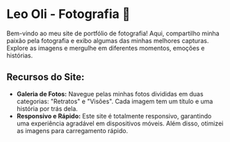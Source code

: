 # Leo Oli - Fotografia 📸

Bem-vindo ao meu site de portfólio de fotografia! Aqui, compartilho minha paixão pela fotografia e exibo algumas das minhas melhores capturas. Explore as imagens e mergulhe em diferentes momentos, emoções e histórias.


## Recursos do Site:
- **Galeria de Fotos:** Navegue pelas minhas fotos divididas em duas categorias: "Retratos" e "Visões". Cada imagem tem um título e uma história por trás dela.
- **Responsivo e Rápido:** Este site é totalmente responsivo, garantindo uma experiência agradável em dispositivos móveis. Além disso, otimizei as imagens para carregamento rápido.
